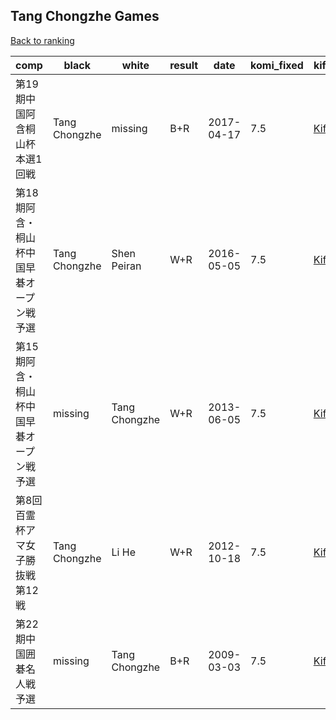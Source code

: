 ## Tang Chongzhe Games

[Back to ranking](../../index.md)




| **comp** | **black** | **white** | **result** | **date** | **komi_fixed** | **kifu** | 
| --- | --- | --- | --- | --- | --- | --- |
| 第19期中国阿含桐山杯本選1回戦 | Tang Chongzhe | missing | B+R | 2017-04-17 | 7.5 | [Kifu](https://kifudepot.net/kifucontents.php?id=uCKmGbLzf%2F91yl7%2B3XL8LA%3D%3D) | 
| 第18期阿含・桐山杯中国早碁オープン戦予選 | Tang Chongzhe | Shen Peiran | W+R | 2016-05-05 | 7.5 | [Kifu](https://kifudepot.net/kifucontents.php?id=loszjqMOXi8GDWwpb1r3WQ%3D%3D) | 
| 第15期阿含・桐山杯中国早碁オープン戦予選 | missing | Tang Chongzhe | W+R | 2013-06-05 | 7.5 | [Kifu](https://kifudepot.net/kifucontents.php?id=B2NubnGapLWz7%2FN7Pxzg9Q%3D%3D) | 
| 第8回百霊杯アマ女子勝抜戦第12戦 | Tang Chongzhe | Li He | W+R | 2012-10-18 | 7.5 | [Kifu](https://kifudepot.net/kifucontents.php?id=GtAiwVvI3nDQDM1Er9klbg%3D%3D) | 
| 第22期中国囲碁名人戦予選 | missing | Tang Chongzhe | B+R | 2009-03-03 | 7.5 | [Kifu](https://kifudepot.net/kifucontents.php?id=UkRo3Y5RtCF1GcFMq0osrw%3D%3D) |




